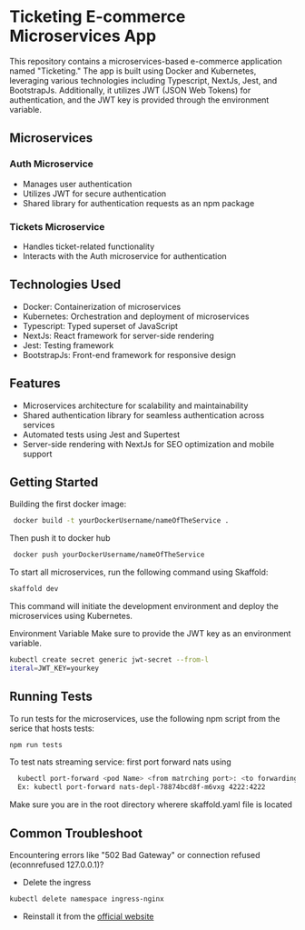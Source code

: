 # Ticketing E-commerce Microservices App

This repository contains a microservices-based e-commerce application named "Ticketing." The app is built using Docker and Kubernetes, leveraging various technologies including Typescript, NextJs, Jest, and BootstrapJs. Additionally, it utilizes JWT (JSON Web Tokens) for authentication, and the JWT key is provided through the environment variable.

## Microservices

### Auth Microservice
- Manages user authentication
- Utilizes JWT for secure authentication
- Shared library for authentication requests as an npm package

### Tickets Microservice
- Handles ticket-related functionality
- Interacts with the Auth microservice for authentication

## Technologies Used
- Docker: Containerization of microservices
- Kubernetes: Orchestration and deployment of microservices
- Typescript: Typed superset of JavaScript
- NextJs: React framework for server-side rendering
- Jest: Testing framework
- BootstrapJs: Front-end framework for responsive design

## Features
- Microservices architecture for scalability and maintainability
- Shared authentication library for seamless authentication across services
- Automated tests using Jest and Supertest
- Server-side rendering with NextJs for SEO optimization and mobile support

## Getting Started
Building the first docker image:
```bash
 docker build -t yourDockerUsername/nameOfTheService .
```
Then push it to docker hub
```bash
 docker push yourDockerUsername/nameOfTheService 
```
To start all microservices, run the following command using Skaffold:
```bash
skaffold dev
```

This command will initiate the development environment and deploy the microservices using Kubernetes.

Environment Variable
Make sure to provide the JWT key as an environment variable.
```bash
kubectl create secret generic jwt-secret --from-l
iteral=JWT_KEY=yourkey
```

## Running Tests
To run tests for the microservices, use the following npm script from the serice that hosts tests:
```bash
npm run tests
```
To test nats streaming service: first port forward nats using
```bash
  kubectl port-forward <pod Name> <from matrching port>: <to forwarding port> 
  Ex: kubectl port-forward nats-depl-78874bcd8f-m6vxg 4222:4222
```

Make sure you are in the root directory wherere skaffold.yaml file is located

## Common Troubleshoot

Encountering errors like "502 Bad Gateway" or connection refused (econnrefused 127.0.0.1)?
- Delete the ingress
```bash
kubectl delete namespace ingress-nginx
```
- Reinstall it from the [official website](https://kubernetes.github.io/ingress-nginx/deploy/)
